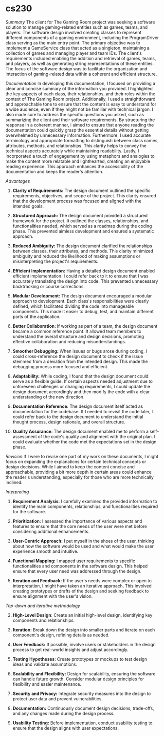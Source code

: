 # cs230

*Summary*
The client for The Gaming Room project was seeking a software solution to manage gaming-related entities such as games, teams, and players. The software design involved creating classes to represent different components of a gaming environment, including the ProgramDriver class serving as the main entry point. The primary objective was to implement a GameService class that acted as a singleton, maintaining a collection of games and managing player and team IDs. The client's requirements included enabling the addition and retrieval of games, teams, and players, as well as generating string representations of these entities. The focus of the software design was to facilitate the organization and interaction of gaming-related data within a coherent and efficient structure.

*Documentation*
In developing this documentation, I focused on providing a clear and concise summary of the information you provided. I highlighted the key aspects of each class, their relationships, and their roles within the context of The Gaming Room project. Additionally, I used a straightforward and approachable tone to ensure that the content is easy to understand for a wide audience, even if they might not be familiar with technical jargon. I also made sure to address the specific questions you asked, such as summarizing the client and their software requirements. By structuring the response in a coherent manner, I aimed to ensure that anyone reading the documentation could quickly grasp the essential details without getting overwhelmed by unnecessary information. Furthermore, I used accurate terminology and appropriate formatting to distinguish between class names, attributes, methods, and relationships. This clarity helps to convey the technical aspects accurately while maintaining readability. Lastly, I incorporated a touch of engagement by using metaphors and analogies to make the content more relatable and lighthearted, creating an enjoyable reading experience. This approach enhances the accessibility of the documentation and keeps the reader's attention.

*Advantages*
1. **Clarity of Requirements:** The design document outlined the specific requirements, objectives, and scope of the project. This clarity ensured that the development process was focused and aligned with the intended goals.

2. **Structured Approach:** The design document provided a structured framework for the project. It outlined the classes, relationships, and functionalities needed, which served as a roadmap during the coding phase. This prevented aimless development and ensured a systematic approach.

3. **Reduced Ambiguity:** The design document clarified the relationships between classes, their attributes, and methods. This clarity minimized ambiguity and reduced the likelihood of making assumptions or misinterpreting the project's requirements.

4. **Efficient Implementation:** Having a detailed design document enabled efficient implementation. I could refer back to it to ensure that I was accurately translating the design into code. This prevented unnecessary backtracking or course corrections.

5. **Modular Development:** The design document encouraged a modular approach to development. Each class's responsibilities were clearly defined, which facilitated dividing the code into manageable components. This made it easier to debug, test, and maintain different parts of the application.

6. **Better Collaboration:** If working as part of a team, the design document became a common reference point. It allowed team members to understand the overall structure and design decisions, promoting effective collaboration and reducing misunderstandings.

7. **Smoother Debugging:** When issues or bugs arose during coding, I could cross-reference the design document to check if the issue stemmed from a deviation from the intended design. This made the debugging process more focused and efficient.

8. **Adaptability:** While coding, I found that the design document could serve as a flexible guide. If certain aspects needed adjustment due to unforeseen challenges or changing requirements, I could update the design document accordingly and then modify the code with a clear understanding of the new direction.

9. **Documentation Reference:** The design document itself acted as documentation for the codebase. If I needed to revisit the code later, I could refer back to the design document to understand the initial thought process, design rationale, and overall structure.

10. **Quality Assurance:** The design document enabled me to perform a self-assessment of the code's quality and alignment with the original plan. I could evaluate whether the code met the expectations set in the design phase.

*Revision*
If I were to revise one part of my work on these documents, I might focus on expanding the explanations for certain technical concepts or design decisions. While I aimed to keep the content concise and approachable, providing a bit more depth in certain areas could enhance the reader's understanding, especially for those who are more technically inclined.

*Interpreting*

1. **Requirement Analysis:** I carefully examined the provided information to identify the main components, relationships, and functionalities required for the software.

2. **Prioritization:** I assessed the importance of various aspects and features to ensure that the core needs of the user were met before considering additional enhancements.

3. **User-Centric Approach:** I put myself in the shoes of the user, thinking about how the software would be used and what would make the user experience smooth and intuitive.

4. **Functional Mapping:** I mapped user requirements to specific functionalities and components in the software design. This helped ensure that every user need was addressed through the design.

5. **Iteration and Feedback:** If the user's needs were complex or open to interpretation, I might have taken an iterative approach. This involved creating prototypes or drafts of the design and seeking feedback to ensure alignment with the user's vision.

*Top-down and iterative methodology*

2. **High-Level Design:** Create an initial high-level design, identifying key components and relationships.

3. **Iteration:** Break down the design into smaller parts and iterate on each component's design, refining details as needed.

4. **User Feedback:** If possible, involve users or stakeholders in the design process to get real-world insights and adjust accordingly.

5. **Testing Hypotheses:** Create prototypes or mockups to test design ideas and validate assumptions.

6. **Scalability and Flexibility:** Design for scalability, ensuring the software can handle future growth. Consider modular design principles for flexibility and easier maintenance.

7. **Security and Privacy:** Integrate security measures into the design to protect user data and prevent vulnerabilities.

8. **Documentation:** Continuously document design decisions, trade-offs, and any changes made during the design process.

9. **Usability Testing:** Before implementation, conduct usability testing to ensure that the design aligns with user expectations.
